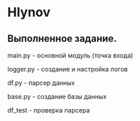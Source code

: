 # Hlynov

## Выполненное задание.

main.py - основной модуль (точка входа)

logger.py - создание и настройка логов

df.py - парсер данных

base.py - создание базы данных

df_test - проверка парсера
